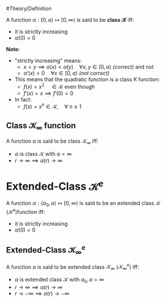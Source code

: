 #Theory/Definition 

A function $\alpha:[0,a\rangle\mapsto[0,\infty\rangle$ is said to be **class $\mathcal{K}$** iff:
- it is strictly increasing
- $\alpha(0) = 0$



**Note:**
- "strictly increasing" means:
	- $x<y \implies \alpha(x) < \alpha(y) \quad\forall x,y\in[0,a\rangle$   *(correct)*
	and not
	- $\alpha'(x)>0 \quad\forall x\in[0,a\rangle$    *(not correct)*
- This means that the quadratic function is a class $K$ function:
	- $f(x) = x^2 \quad \in\mathcal{K}$
	even though
	- $f'(x) = x \implies f'(0)=0$
- In fact:
	- $f(x) = x^n\in \mathcal{K},\quad \forall~n\geq1$



## Class $\mathcal{K}_\infty$ function
A function $\alpha$ is said to be class $\mathcal{K}_\infty$ iff:
- $\alpha$ is class $\mathcal{K}$ with $a=\infty$
- $r \rightarrow \infty \implies \alpha(r) \rightarrow \infty$


# Extended-Class $\mathcal{K}^e$
A function $\alpha:\langle a_0,a\rangle\mapsto[0,\infty\rangle$ is said to be an extended class $\mathcal{K}$ ($\mathcal{K}^e$)function iff:
- it is strictly increasing
- $\alpha(0) = 0$

## Extended-Class $\mathcal{K}^e_\infty$
A function $\alpha$ is said to be extended class $\mathcal{K}_\infty$ ($\mathcal{K}^e_\infty$) iff:
- $\alpha$ is extended class $\mathcal{K}$ with $a_0,a=\infty$
- $r \rightarrow \infty \implies \alpha(r) \rightarrow \infty$
- $r \rightarrow -\infty \implies \alpha(r) \rightarrow -\infty$


